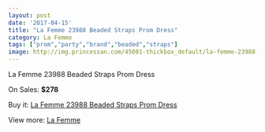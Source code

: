 ```yaml
---
layout: post
date: '2017-04-15'
title: "La Femme 23988 Beaded Straps Prom Dress"
category: La Femme
tags: ["prom","party","brand","beaded","straps"]
image: http://img.princessan.com/45081-thickbox_default/la-femme-23988-beaded-straps-prom-dress.jpg
---
```

La Femme 23988 Beaded Straps Prom Dress

On Sales: **$278**
<a href="https://www.princessan.com/en/la-femme/20831-la-femme-23988-beaded-straps-prom-dress.html"><amp-img layout="responsive" width="600" height="600" src="//img.princessan.com/45081-thickbox_default/la-femme-23988-beaded-straps-prom-dress.jpg" alt="La Femme 23988 Beaded Straps Prom Dress 0" /></a>
<a href="https://www.princessan.com/en/la-femme/20831-la-femme-23988-beaded-straps-prom-dress.html"><amp-img layout="responsive" width="600" height="600" src="//img.princessan.com/45085-thickbox_default/la-femme-23988-beaded-straps-prom-dress.jpg" alt="La Femme 23988 Beaded Straps Prom Dress 1" /></a>
<a href="https://www.princessan.com/en/la-femme/20831-la-femme-23988-beaded-straps-prom-dress.html"><amp-img layout="responsive" width="600" height="600" src="//img.princessan.com/45084-thickbox_default/la-femme-23988-beaded-straps-prom-dress.jpg" alt="La Femme 23988 Beaded Straps Prom Dress 2" /></a>
<a href="https://www.princessan.com/en/la-femme/20831-la-femme-23988-beaded-straps-prom-dress.html"><amp-img layout="responsive" width="600" height="600" src="//img.princessan.com/45083-thickbox_default/la-femme-23988-beaded-straps-prom-dress.jpg" alt="La Femme 23988 Beaded Straps Prom Dress 3" /></a>
<a href="https://www.princessan.com/en/la-femme/20831-la-femme-23988-beaded-straps-prom-dress.html"><amp-img layout="responsive" width="600" height="600" src="//img.princessan.com/45082-thickbox_default/la-femme-23988-beaded-straps-prom-dress.jpg" alt="La Femme 23988 Beaded Straps Prom Dress 4" /></a>

Buy it: [La Femme 23988 Beaded Straps Prom Dress](https://www.princessan.com/en/la-femme/20831-la-femme-23988-beaded-straps-prom-dress.html "La Femme 23988 Beaded Straps Prom Dress")

View more: [La Femme](https://www.princessan.com/en/28-la-femme "La Femme")